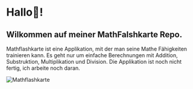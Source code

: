 # Hallo👋!

## Wilkommen auf meiner MathFalshkarte Repo.

Mathflashkarte ist eine Applikation, mit der man seine Mathe Fähigkeiten trainieren kann. Es geht nur um einfache Berechnungen mit Addition, Substruktion, Multiplikation und Division. Die Applikation ist noch nicht fertig, ich arbeite noch daran.



![Mathflashkarte](https://user-images.githubusercontent.com/71266593/94992449-669b1f80-058a-11eb-8f02-126080db04af.PNG)

